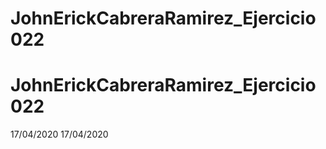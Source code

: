 # JohnErickCabreraRamirez_Ejercicio022
# JohnErickCabreraRamirez_Ejercicio022
17/04/2020
17/04/2020
